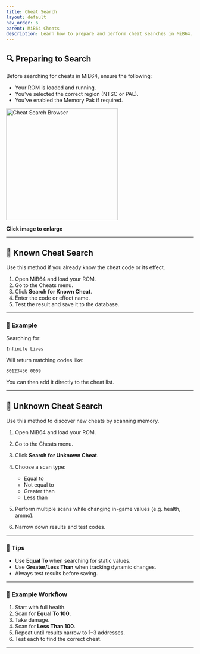 ```yaml
---
title: Cheat Search
layout: default
nav_order: 6
parent: MiB64 Cheats
description: Learn how to prepare and perform cheat searches in MiB64.
---
```



## 🔍 <a name="preparing-to-search">Preparing to Search</a>

Before searching for cheats in MiB64, ensure the following:

- Your ROM is loaded and running.
- You’ve selected the correct region (NTSC or PAL).
- You’ve enabled the Memory Pak if required.

<a href="./cheats/assets/images/01/Browser5b1.png" target="_blank">
  <img src="./cheats/assets/images/01/Browser5b1-300x259.png" alt="Cheat Search Browser" width="300" />
</a>
<p class="has-text-align-center"><strong>Click image to enlarge</strong></p>
<!-- ClauseEcho: Browser5b1 Interactive Image -->

---

## 🧠 <a name="known-cheat-search">Known Cheat Search</a>

Use this method if you already know the cheat code or its effect.

1. Open MiB64 and load your ROM.
2. Go to the Cheats menu.
3. Click **Search for Known Cheat**.
4. Enter the code or effect name.
5. Test the result and save it to the database.

---

### 🧪 Example

Searching for:
```text
Infinite Lives
```

Will return matching codes like:
```text
80123456 0009
```

You can then add it directly to the cheat list.

---

## 🧪 <a name="unknown-cheat-search">Unknown Cheat Search</a>

Use this method to discover new cheats by scanning memory.

1. Open MiB64 and load your ROM.
2. Go to the Cheats menu.
3. Click **Search for Unknown Cheat**.
4. Choose a scan type:
   - Equal to
   - Not equal to
   - Greater than
   - Less than

5. Perform multiple scans while changing in-game values (e.g. health, ammo).
6. Narrow down results and test codes.

---

### 🧠 Tips

- Use **Equal To** when searching for static values.
- Use **Greater/Less Than** when tracking dynamic changes.
- Always test results before saving.

---

### 🧾 Example Workflow

1. Start with full health.
2. Scan for **Equal To 100**.
3. Take damage.
4. Scan for **Less Than 100**.
5. Repeat until results narrow to 1–3 addresses.
6. Test each to find the correct cheat.

---

<!-- ClauseLock: Cheat Search Sections Echoed -->

